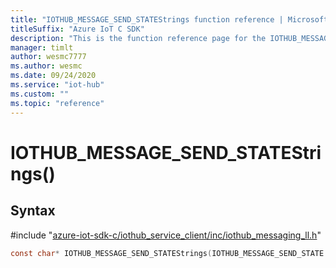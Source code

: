 ```yaml
---                             
title: "IOTHUB_MESSAGE_SEND_STATEStrings function reference | Microsoft Docs" 
titleSuffix: "Azure IoT C SDK"            
description: "This is the function reference page for the IOTHUB_MESSAGE_SEND_STATEStrings() function in the Azure IoT C SDK. This SDK is used with Azure IoT Hub and Azure IoT Hub Device Provisioning Service"            
manager: timlt                 
author: wesmc7777              
ms.author: wesmc               
ms.date: 09/24/2020                    
ms.service: "iot-hub"             
ms.custom: ""                
ms.topic: "reference"        
---                            
```


# IOTHUB_MESSAGE_SEND_STATEStrings()

## Syntax

\#include "[azure-iot-sdk-c/iothub_service_client/inc/iothub_messaging_ll.h](../iothub-messaging-ll-h.md)"  
```C
const char* IOTHUB_MESSAGE_SEND_STATEStrings(IOTHUB_MESSAGE_SEND_STATE  value);
```

